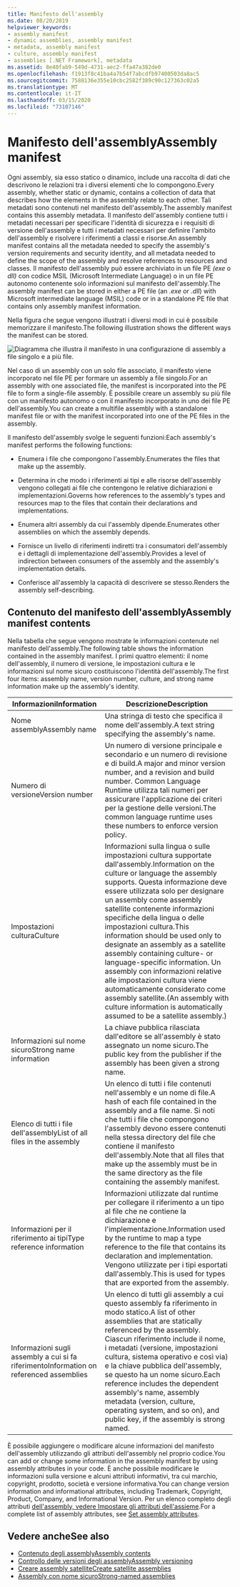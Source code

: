 ```yaml
---
title: Manifesto dell'assembly
ms.date: 08/20/2019
helpviewer_keywords:
- assembly manifest
- dynamic assemblies, assembly manifest
- metadata, assembly manifest
- culture, assembly manifest
- assemblies [.NET Framework], metadata
ms.assetid: 8e40fab9-549d-4731-aec2-ffa47a382de0
ms.openlocfilehash: f1913f8c41ba4a7b54f7abcdfb97400503da8ac5
ms.sourcegitcommit: 7588136e355e10cbc2582f389c90c127363c02a5
ms.translationtype: MT
ms.contentlocale: it-IT
ms.lasthandoff: 03/15/2020
ms.locfileid: "73107146"
---
```

# <a name="assembly-manifest"></a><span data-ttu-id="2026f-102">Manifesto dell'assembly</span><span class="sxs-lookup"><span data-stu-id="2026f-102">Assembly manifest</span></span>
<span data-ttu-id="2026f-103">Ogni assembly, sia esso statico o dinamico, include una raccolta di dati che descrivono le relazioni tra i diversi elementi che lo compongono.</span><span class="sxs-lookup"><span data-stu-id="2026f-103">Every assembly, whether static or dynamic, contains a collection of data that describes how the elements in the assembly relate to each other.</span></span> <span data-ttu-id="2026f-104">Tali metadati sono contenuti nel manifesto dell'assembly.</span><span class="sxs-lookup"><span data-stu-id="2026f-104">The assembly manifest contains this assembly metadata.</span></span> <span data-ttu-id="2026f-105">Il manifesto dell'assembly contiene tutti i metadati necessari per specificare l'identità di sicurezza e i requisiti di versione dell'assembly e tutti i metadati necessari per definire l'ambito dell'assembly e risolvere i riferimenti a classi e risorse.</span><span class="sxs-lookup"><span data-stu-id="2026f-105">An assembly manifest contains all the metadata needed to specify the assembly's version requirements and security identity, and all metadata needed to define the scope of the assembly and resolve references to resources and classes.</span></span> <span data-ttu-id="2026f-106">Il manifesto dell'assembly può essere archiviato in un file PE *(exe* o *dll)* con codice MSIL (Microsoft Intermediate Language) o in un file PE autonomo contenente solo informazioni sul manifesto dell'assembly.</span><span class="sxs-lookup"><span data-stu-id="2026f-106">The assembly manifest can be stored in either a PE file (an *.exe* or *.dll*) with Microsoft intermediate language (MSIL) code or in a standalone PE file that contains only assembly manifest information.</span></span>  
  
 <span data-ttu-id="2026f-107">Nella figura che segue vengono illustrati i diversi modi in cui è possibile memorizzare il manifesto.</span><span class="sxs-lookup"><span data-stu-id="2026f-107">The following illustration shows the different ways the manifest can be stored.</span></span>  
  
 ![Diagramma che illustra il manifesto in una configurazione di assembly a file singolo e a più file.](./media/manifest/assembly-types-diagram.gif)  
  
 <span data-ttu-id="2026f-109">Nel caso di un assembly con un solo file associato, il manifesto viene incorporato nel file PE per formare un assembly a file singolo.</span><span class="sxs-lookup"><span data-stu-id="2026f-109">For an assembly with one associated file, the manifest is incorporated into the PE file to form a single-file assembly.</span></span> <span data-ttu-id="2026f-110">È possibile creare un assembly su più file con un manifesto autonomo o con il manifesto incorporato in uno dei file PE dell'assembly.</span><span class="sxs-lookup"><span data-stu-id="2026f-110">You can create a multifile assembly with a standalone manifest file or with the manifest incorporated into one of the PE files in the assembly.</span></span>  
  
 <span data-ttu-id="2026f-111">Il manifesto dell'assembly svolge le seguenti funzioni:</span><span class="sxs-lookup"><span data-stu-id="2026f-111">Each assembly's manifest performs the following functions:</span></span>  
  
- <span data-ttu-id="2026f-112">Enumera i file che compongono l'assembly.</span><span class="sxs-lookup"><span data-stu-id="2026f-112">Enumerates the files that make up the assembly.</span></span>  
  
- <span data-ttu-id="2026f-113">Determina in che modo i riferimenti ai tipi e alle risorse dell'assembly vengono collegati ai file che contengono le relative dichiarazioni e implementazioni.</span><span class="sxs-lookup"><span data-stu-id="2026f-113">Governs how references to the assembly's types and resources map to the files that contain their declarations and implementations.</span></span>  
  
- <span data-ttu-id="2026f-114">Enumera altri assembly da cui l'assembly dipende.</span><span class="sxs-lookup"><span data-stu-id="2026f-114">Enumerates other assemblies on which the assembly depends.</span></span>  
  
- <span data-ttu-id="2026f-115">Fornisce un livello di riferimenti indiretti tra i consumatori dell'assembly e i dettagli di implementazione dell'assembly.</span><span class="sxs-lookup"><span data-stu-id="2026f-115">Provides a level of indirection between consumers of the assembly and the assembly's implementation details.</span></span>  
  
- <span data-ttu-id="2026f-116">Conferisce all'assembly la capacità di descrivere se stesso.</span><span class="sxs-lookup"><span data-stu-id="2026f-116">Renders the assembly self-describing.</span></span>  
  
## <a name="assembly-manifest-contents"></a><span data-ttu-id="2026f-117">Contenuto del manifesto dell'assembly</span><span class="sxs-lookup"><span data-stu-id="2026f-117">Assembly manifest contents</span></span>  
 <span data-ttu-id="2026f-118">Nella tabella che segue vengono mostrate le informazioni contenute nel manifesto dell'assembly.</span><span class="sxs-lookup"><span data-stu-id="2026f-118">The following table shows the information contained in the assembly manifest.</span></span> <span data-ttu-id="2026f-119">I primi quattro elementi: il nome dell'assembly, il numero di versione, le impostazioni cultura e le informazioni sul nome sicuro costituiscono l'identità dell'assembly.</span><span class="sxs-lookup"><span data-stu-id="2026f-119">The first four items: assembly name, version number, culture, and strong name information make up the assembly's identity.</span></span>  
  
|<span data-ttu-id="2026f-120">Informazioni</span><span class="sxs-lookup"><span data-stu-id="2026f-120">Information</span></span>|<span data-ttu-id="2026f-121">Descrizione</span><span class="sxs-lookup"><span data-stu-id="2026f-121">Description</span></span>|  
|-----------------|-----------------|  
|<span data-ttu-id="2026f-122">Nome assembly</span><span class="sxs-lookup"><span data-stu-id="2026f-122">Assembly name</span></span>|<span data-ttu-id="2026f-123">Una stringa di testo che specifica il nome dell'assembly.</span><span class="sxs-lookup"><span data-stu-id="2026f-123">A text string specifying the assembly's name.</span></span>|  
|<span data-ttu-id="2026f-124">Numero di versione</span><span class="sxs-lookup"><span data-stu-id="2026f-124">Version number</span></span>|<span data-ttu-id="2026f-125">Un numero di versione principale e secondario e un numero di revisione e di build.</span><span class="sxs-lookup"><span data-stu-id="2026f-125">A major and minor version number, and a revision and build number.</span></span> <span data-ttu-id="2026f-126">Common Language Runtime utilizza tali numeri per assicurare l'applicazione dei criteri per la gestione delle versioni.</span><span class="sxs-lookup"><span data-stu-id="2026f-126">The common language runtime uses these numbers to enforce version policy.</span></span>|  
|<span data-ttu-id="2026f-127">Impostazioni cultura</span><span class="sxs-lookup"><span data-stu-id="2026f-127">Culture</span></span>|<span data-ttu-id="2026f-128">Informazioni sulla lingua o sulle impostazioni cultura supportate dall'assembly.</span><span class="sxs-lookup"><span data-stu-id="2026f-128">Information on the culture or language the assembly supports.</span></span> <span data-ttu-id="2026f-129">Questa informazione deve essere utilizzata solo per designare un assembly come assembly satellite contenente informazioni specifiche della lingua o delle impostazioni cultura.</span><span class="sxs-lookup"><span data-stu-id="2026f-129">This information should be used only to designate an assembly as a satellite assembly containing culture- or language-specific information.</span></span> <span data-ttu-id="2026f-130">Un assembly con informazioni relative alle impostazioni cultura viene automaticamente considerato come assembly satellite.</span><span class="sxs-lookup"><span data-stu-id="2026f-130">(An assembly with culture information is automatically assumed to be a satellite assembly.)</span></span>|  
|<span data-ttu-id="2026f-131">Informazioni sul nome sicuro</span><span class="sxs-lookup"><span data-stu-id="2026f-131">Strong name information</span></span>|<span data-ttu-id="2026f-132">La chiave pubblica rilasciata dall'editore se all'assembly è stato assegnato un nome sicuro.</span><span class="sxs-lookup"><span data-stu-id="2026f-132">The public key from the publisher if the assembly has been given a strong name.</span></span>|  
|<span data-ttu-id="2026f-133">Elenco di tutti i file dell'assembly</span><span class="sxs-lookup"><span data-stu-id="2026f-133">List of all files in the assembly</span></span>|<span data-ttu-id="2026f-134">Un elenco di tutti i file contenuti nell'assembly e un nome di file.</span><span class="sxs-lookup"><span data-stu-id="2026f-134">A hash of each file contained in the assembly and a file name.</span></span> <span data-ttu-id="2026f-135">Si noti che tutti i file che compongono l'assembly devono essere contenuti nella stessa directory del file che contiene il manifesto dell'assembly.</span><span class="sxs-lookup"><span data-stu-id="2026f-135">Note that all files that make up the assembly must be in the same directory as the file containing the assembly manifest.</span></span>|  
|<span data-ttu-id="2026f-136">Informazioni per il riferimento ai tipi</span><span class="sxs-lookup"><span data-stu-id="2026f-136">Type reference information</span></span>|<span data-ttu-id="2026f-137">Informazioni utilizzate dal runtime per collegare il riferimento a un tipo al file che ne contiene la dichiarazione e l'implementazione.</span><span class="sxs-lookup"><span data-stu-id="2026f-137">Information used by the runtime to map a type reference to the file that contains its declaration and implementation.</span></span> <span data-ttu-id="2026f-138">Vengono utilizzate per i tipi esportati dall'assembly.</span><span class="sxs-lookup"><span data-stu-id="2026f-138">This is used for types that are exported from the assembly.</span></span>|  
|<span data-ttu-id="2026f-139">Informazioni sugli assembly a cui si fa riferimento</span><span class="sxs-lookup"><span data-stu-id="2026f-139">Information on referenced assemblies</span></span>|<span data-ttu-id="2026f-140">Un elenco di tutti gli assembly a cui questo assembly fa riferimento in modo statico.</span><span class="sxs-lookup"><span data-stu-id="2026f-140">A list of other assemblies that are statically referenced by the assembly.</span></span> <span data-ttu-id="2026f-141">Ciascun riferimento include il nome, i metadati (versione, impostazioni cultura, sistema operativo e così via) e la chiave pubblica dell'assembly, se questo ha un nome sicuro.</span><span class="sxs-lookup"><span data-stu-id="2026f-141">Each reference includes the dependent assembly's name, assembly metadata (version, culture, operating system, and so on), and public key, if the assembly is strong named.</span></span>|  
  
 <span data-ttu-id="2026f-142">È possibile aggiungere o modificare alcune informazioni del manifesto dell'assembly utilizzando gli attributi dell'assembly nel proprio codice.</span><span class="sxs-lookup"><span data-stu-id="2026f-142">You can add or change some information in the assembly manifest by using assembly attributes in your code.</span></span> <span data-ttu-id="2026f-143">È anche possibile modificare le informazioni sulla versione e alcuni attributi informativi, tra cui marchio, copyright, prodotto, società e versione informativa.</span><span class="sxs-lookup"><span data-stu-id="2026f-143">You can change version information and informational attributes, including Trademark, Copyright, Product, Company, and Informational Version.</span></span> <span data-ttu-id="2026f-144">Per un elenco completo degli attributi [dell'assembly, vedere Impostare gli attributi dell'assieme](set-attributes.md).</span><span class="sxs-lookup"><span data-stu-id="2026f-144">For a complete list of assembly attributes, see [Set assembly attributes](set-attributes.md).</span></span>  
  
## <a name="see-also"></a><span data-ttu-id="2026f-145">Vedere anche</span><span class="sxs-lookup"><span data-stu-id="2026f-145">See also</span></span>

- [<span data-ttu-id="2026f-146">Contenuto degli assembly</span><span class="sxs-lookup"><span data-stu-id="2026f-146">Assembly contents</span></span>](contents.md)
- [<span data-ttu-id="2026f-147">Controllo delle versioni degli assembly</span><span class="sxs-lookup"><span data-stu-id="2026f-147">Assembly versioning</span></span>](versioning.md)
- [<span data-ttu-id="2026f-148">Creare assembly satellite</span><span class="sxs-lookup"><span data-stu-id="2026f-148">Create satellite assemblies</span></span>](../../framework/resources/creating-satellite-assemblies-for-desktop-apps.md)
- [<span data-ttu-id="2026f-149">Assembly con nome sicuro</span><span class="sxs-lookup"><span data-stu-id="2026f-149">Strong-named assemblies</span></span>](strong-named.md)
